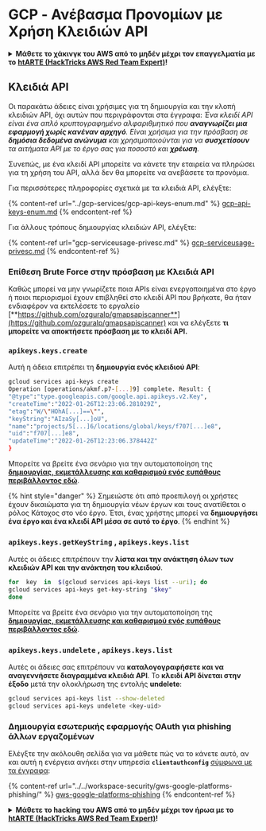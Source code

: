 # GCP - Ανέβασμα Προνομίων με Χρήση Κλειδιών API

<details>

<summary><strong>Μάθετε το χάκινγκ του AWS από το μηδέν μέχρι τον επαγγελματία με το</strong> <a href="https://training.hacktricks.xyz/courses/arte"><strong>htARTE (HackTricks AWS Red Team Expert)</strong></a><strong>!</strong></summary>

Άλλοι τρόποι για να υποστηρίξετε το HackTricks:

* Εάν θέλετε να δείτε την **εταιρεία σας να διαφημίζεται στο HackTricks** ή να **κατεβάσετε το HackTricks σε μορφή PDF** ελέγξτε τα [**ΣΧΕΔΙΑ ΣΥΝΔΡΟΜΗΣ**](https://github.com/sponsors/carlospolop)!
* Αποκτήστε το [**επίσημο PEASS & HackTricks swag**](https://peass.creator-spring.com)
* Ανακαλύψτε [**The PEASS Family**](https://opensea.io/collection/the-peass-family), τη συλλογή μας από αποκλειστικά [**NFTs**](https://opensea.io/collection/the-peass-family)
* **Εγγραφείτε στη** 💬 [**ομάδα Discord**](https://discord.gg/hRep4RUj7f) ή στη [**ομάδα telegram**](https://t.me/peass) ή **ακολουθήστε** μας στο **Twitter** 🐦 [**@hacktricks_live**](https://twitter.com/hacktricks_live)**.**
* **Μοιραστείτε τα χάκινγκ κόλπα σας υποβάλλοντας PRs στα** [**HackTricks**](https://github.com/carlospolop/hacktricks) και [**HackTricks Cloud**](https://github.com/carlospolop/hacktricks-cloud) αποθετήρια του github.

</details>

## Κλειδιά API

Οι παρακάτω άδειες είναι χρήσιμες για τη δημιουργία και την κλοπή κλειδιών API, όχι αυτών που περιγράφονται στα έγγραφα: _Ένα κλειδί API είναι ένα απλό κρυπτογραφημένο αλφαριθμητικό που **αναγνωρίζει μια εφαρμογή χωρίς κανέναν αρχηγό**. Είναι χρήσιμα για την πρόσβαση σε **δημόσια δεδομένα ανώνυμα** και χρησιμοποιούνται για να **συσχετίσουν** τα αιτήματα API με το έργο σας για ποσοστό και **χρέωση**._

Συνεπώς, με ένα κλειδί API μπορείτε να κάνετε την εταιρεία να πληρώσει για τη χρήση του API, αλλά δεν θα μπορείτε να ανεβάσετε τα προνόμια.

Για περισσότερες πληροφορίες σχετικά με τα κλειδιά API, ελέγξτε:

{% content-ref url="../gcp-services/gcp-api-keys-enum.md" %}
[gcp-api-keys-enum.md](../gcp-services/gcp-api-keys-enum.md)
{% endcontent-ref %}

Για άλλους τρόπους δημιουργίας κλειδιών API, ελέγξτε:

{% content-ref url="gcp-serviceusage-privesc.md" %}
[gcp-serviceusage-privesc.md](gcp-serviceusage-privesc.md)
{% endcontent-ref %}

### Επίθεση Brute Force στην πρόσβαση με Κλειδιά API <a href="#apikeys.keys.create" id="apikeys.keys.create"></a>

Καθώς μπορεί να μην γνωρίζετε ποια APIs είναι ενεργοποιημένα στο έργο ή ποιοι περιορισμοί έχουν επιβληθεί στο κλειδί API που βρήκατε, θα ήταν ενδιαφέρον να εκτελέσετε το εργαλείο [**https://github.com/ozguralp/gmapsapiscanner**](https://github.com/ozguralp/gmapsapiscanner) και να ελέγξετε **τι μπορείτε να αποκτήσετε πρόσβαση με το κλειδί API.**

### `apikeys.keys.create` <a href="#apikeys.keys.create" id="apikeys.keys.create"></a>

Αυτή η άδεια επιτρέπει τη **δημιουργία ενός κλειδιού API**:
```bash
gcloud services api-keys create
Operation [operations/akmf.p7-[...]9] complete. Result: {
"@type":"type.googleapis.com/google.api.apikeys.v2.Key",
"createTime":"2022-01-26T12:23:06.281029Z",
"etag":"W/\"HOhA[...]==\"",
"keyString":"AIzaSy[...]oU",
"name":"projects/5[...]6/locations/global/keys/f707[...]e8",
"uid":"f707[...]e8",
"updateTime":"2022-01-26T12:23:06.378442Z"
}
```
Μπορείτε να βρείτε ένα σενάριο για την αυτοματοποίηση της [**δημιουργίας, εκμετάλλευσης και καθαρισμού ενός ευπάθους περιβάλλοντος εδώ**](https://github.com/carlospolop/gcp\_privesc\_scripts/blob/main/tests/b-apikeys.keys.create.sh).

{% hint style="danger" %}
Σημειώστε ότι από προεπιλογή οι χρήστες έχουν δικαιώματα για τη δημιουργία νέων έργων και τους ανατίθεται ο ρόλος Κάτοχος στο νέο έργο. Έτσι, ένας χρήστης μπορεί να **δημιουργήσει ένα έργο και ένα κλειδί API μέσα σε αυτό το έργο**.
{% endhint %}

### `apikeys.keys.getKeyString` , `apikeys.keys.list` <a href="#apikeys.keys.getkeystringapikeys.keys.list" id="apikeys.keys.getkeystringapikeys.keys.list"></a>

Αυτές οι άδειες επιτρέπουν την **λίστα και την ανάκτηση όλων των κλειδιών API και την ανάκτηση του κλειδιού**.
```bash
for  key  in  $(gcloud services api-keys list --uri); do
gcloud services api-keys get-key-string "$key"
done
```
Μπορείτε να βρείτε ένα σενάριο για την αυτοματοποίηση της [**δημιουργίας, εκμετάλλευσης και καθαρισμού ενός ευπάθους περιβάλλοντος εδώ**](https://github.com/carlospolop/gcp\_privesc\_scripts/blob/main/tests/c-apikeys.keys.getKeyString.sh).

### `apikeys.keys.undelete` , `apikeys.keys.list` <a href="#serviceusage.apikeys.regenerateapikeys.keys.list" id="serviceusage.apikeys.regenerateapikeys.keys.list"></a>

Αυτές οι άδειες σας επιτρέπουν να **καταλογογραφήσετε και να αναγεννήσετε διαγραμμένα κλειδιά API**. Το **κλειδί API δίνεται στην έξοδο** μετά την ολοκλήρωση της εντολής **undelete**:
```bash
gcloud services api-keys list --show-deleted
gcloud services api-keys undelete <key-uid>
```
### Δημιουργία εσωτερικής εφαρμογής OAuth για phishing άλλων εργαζομένων

Ελέγξτε την ακόλουθη σελίδα για να μάθετε πώς να το κάνετε αυτό, αν και αυτή η ενέργεια ανήκει στην υπηρεσία **`clientauthconfig`** [σύμφωνα με τα έγγραφα](https://cloud.google.com/iap/docs/programmatic-oauth-clients#before-you-begin):

{% content-ref url="../../workspace-security/gws-google-platforms-phishing/" %}
[gws-google-platforms-phishing](../../workspace-security/gws-google-platforms-phishing/)
{% endcontent-ref %}

<details>

<summary><strong>Μάθετε το hacking του AWS από το μηδέν μέχρι τον ήρωα με το</strong> <a href="https://training.hacktricks.xyz/courses/arte"><strong>htARTE (HackTricks AWS Red Team Expert)</strong></a><strong>!</strong></summary>

Άλλοι τρόποι για να υποστηρίξετε το HackTricks:

* Εάν θέλετε να δείτε την **εταιρεία σας να διαφημίζεται στο HackTricks** ή να **κατεβάσετε το HackTricks σε μορφή PDF** ελέγξτε τα [**ΣΧΕΔΙΑ ΣΥΝΔΡΟΜΗΣ**](https://github.com/sponsors/carlospolop)!
* Αποκτήστε το [**επίσημο PEASS & HackTricks swag**](https://peass.creator-spring.com)
* Ανακαλύψτε [**The PEASS Family**](https://opensea.io/collection/the-peass-family), τη συλλογή μας από αποκλειστικά [**NFTs**](https://opensea.io/collection/the-peass-family)
* **Εγγραφείτε στη** 💬 [**ομάδα Discord**](https://discord.gg/hRep4RUj7f) ή στην [**ομάδα telegram**](https://t.me/peass) ή **ακολουθήστε** μας στο **Twitter** 🐦 [**@hacktricks_live**](https://twitter.com/hacktricks_live)**.**
* **Μοιραστείτε τα hacking tricks σας υποβάλλοντας PRs στα** [**HackTricks**](https://github.com/carlospolop/hacktricks) και [**HackTricks Cloud**](https://github.com/carlospolop/hacktricks-cloud) αποθετήρια του github.

</details>
